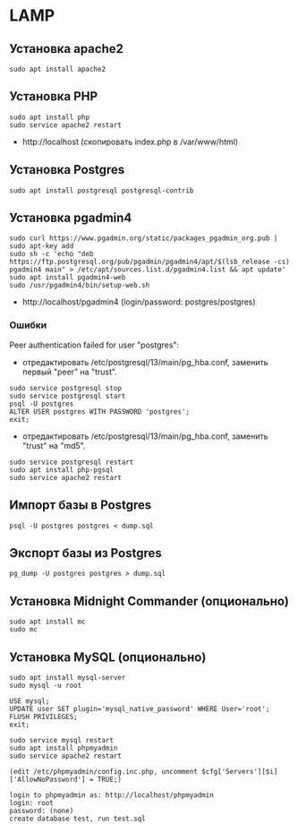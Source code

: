 # LAMP

## Установка apache2

```
sudo apt install apache2
```

## Установка PHP

```
sudo apt install php
sudo service apache2 restart
```

* http://localhost (скопировать index.php в /var/www/html)

## Установка Postgres
```
sudo apt install postgresql postgresql-contrib
```

## Установка pgadmin4

```
sudo curl https://www.pgadmin.org/static/packages_pgadmin_org.pub | sudo apt-key add
sudo sh -c 'echo "deb https://ftp.postgresql.org/pub/pgadmin/pgadmin4/apt/$(lsb_release -cs) pgadmin4 main" > /etc/apt/sources.list.d/pgadmin4.list && apt update'
sudo apt install pgadmin4-web
sudo /usr/pgadmin4/bin/setup-web.sh
```

* http://localhost/pgadmin4 (login/password: postgres/postgres)

### Ошибки

Peer authentication failed for user "postgres":

* отредактировать /etc/postgresql/13/main/pg_hba.conf, заменить первый "peer" на "trust".

```
sudo service postgresql stop
sudo service postgresql start
psql -U postgres
ALTER USER postgres WITH PASSWORD 'postgres';
exit;
```

* отредактировать  /etc/postgresql/13/main/pg_hba.conf, заменить "trust" на "md5".

```
sudo service postgresql restart
sudo apt install php-pgsql
sudo service apache2 restart
```

## Импорт базы в Postgres
```
psql -U postgres postgres < dump.sql
```

## Экспорт базы из Postgres
```
pg_dump -U postgres postgres > dump.sql
```

## Установка Midnight Commander (опционально)
```
sudo apt install mc
sudo mc
```

## Установка MySQL (опционально)
```
sudo apt install mysql-server
sudo mysql -u root

USE mysql;
UPDATE user SET plugin='mysql_native_password' WHERE User='root';
FLUSH PRIVILEGES;
exit;

sudo service mysql restart
sudo apt install phpmyadmin
sudo service apache2 restart

(edit /etc/phpmyadmin/config.inc.php, uncomment $cfg['Servers'][$i]['AllowNoPassword'] = TRUE;)

login to phpmyadmin as: http://localhost/phpmyadmin
login: root
password: (none)
create database test, run test.sql
```

